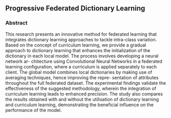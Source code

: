 ## Progressive Federated Dictionary Learning

### Abstract
This research presents an innovative method for federated learning that integrates dictionary learning approaches to tackle intra-class variation. Based on the concept of curriculum learning, we provide a gradual approach to dictionary learning that enhances the initialization of the dictionary in each local model. The process involves developing a neural network ar- chitecture using Convolutional Neural Networks in a federated learning configuration, where a curriculum is applied separately to each client. The global model combines local dictionaries by making use of averaging techniques, hence improving the repre- sentation of attributes throughout the full federated dataset. The experimental findings validate the effectiveness of the suggested methodology, wherein the integration of curriculum learning leads to enhanced precision. The study also compares the results obtained with and without the utilisation of dictionary learning and curriculum learning, demonstrating the beneficial influence on the performance of the model.
